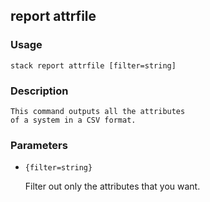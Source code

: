 ## report attrfile

### Usage

`stack report attrfile [filter=string]`

### Description


	This command outputs all the attributes
	of a system in a CSV format.

	

### Parameters
* `{filter=string}`

   Filter out only the attributes that you want.


